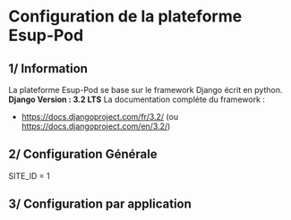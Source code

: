# Configuration de la plateforme Esup-Pod

## 1/ Information
La plateforme Esup-Pod se base sur le framework Django écrit en python.
 **Django Version : 3.2 LTS** 
La documentation compléte du framework :
- https://docs.djangoproject.com/fr/3.2/ (ou https://docs.djangoproject.com/en/3.2/)



## 2/ Configuration Générale

SITE_ID = 1


## 3/ Configuration par application
